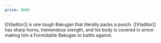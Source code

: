 ```yaml
---
price: 9000
---
```

[[Vladitor]] is one tough Bakugan that literally packs a punch. [[Vladitor]] has sharp horns, tremendous srength, and his body is covered in armor making him a Formidable Bakugan to battle against.